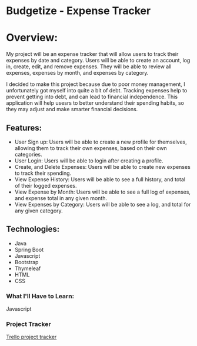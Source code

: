 # Budgetize - Expense Tracker

# Overview:

My project will be an expense tracker that will allow users to track their expenses by date and category. Users will be able to create an account, log in, create, edit, and remove expenses. They will be able to review all expenses, expenses by month, and expenses by category.

I decided to make this project because due to poor money management, I unfortunately got myself into quite a bit of debt. Tracking expenses help to prevent getting into debt, and can lead to financial independence. This application will help usesrs to better understand their spending habits, so they may adjust and make smarter financial decisions.


## Features:

* User Sign up: Users will be able to create a new profile for themselves, allowing them to track their own expenses, based on their own categories.
* User Login: Users will be able to login after creating a profile. 
* Create, and Delete Expenses: Users will be able to create new expenses to track their spending. 
* View Expense History: Users will be able to see a full history, and total of their logged expenses.
* View Expense by Month: Users will be able to see a full log of expenses, and expense total in any given month.
* View Expenses by Category: Users will be able to see a log, and total for any given category.



## Technologies:

* Java
* Spring Boot
* Javascript
* Bootstrap
* Thymeleaf
* HTML
* CSS


### What I'll Have to Learn:

Javascript

### Project Tracker

[Trello project tracker](https://trello.com/b/0oxuqyd8/)
